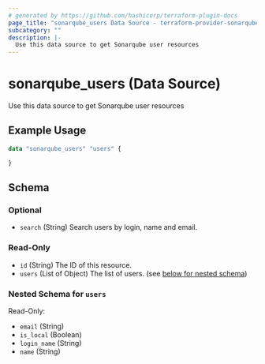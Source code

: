 ```yaml
---
# generated by https://github.com/hashicorp/terraform-plugin-docs
page_title: "sonarqube_users Data Source - terraform-provider-sonarqube"
subcategory: ""
description: |-
  Use this data source to get Sonarqube user resources
---
```


# sonarqube_users (Data Source)

Use this data source to get Sonarqube user resources

## Example Usage

```terraform
data "sonarqube_users" "users" {

}
```

<!-- schema generated by tfplugindocs -->
## Schema

### Optional

- `search` (String) Search users by login, name and email.

### Read-Only

- `id` (String) The ID of this resource.
- `users` (List of Object) The list of users. (see [below for nested schema](#nestedatt--users))

<a id="nestedatt--users"></a>
### Nested Schema for `users`

Read-Only:

- `email` (String)
- `is_local` (Boolean)
- `login_name` (String)
- `name` (String)
